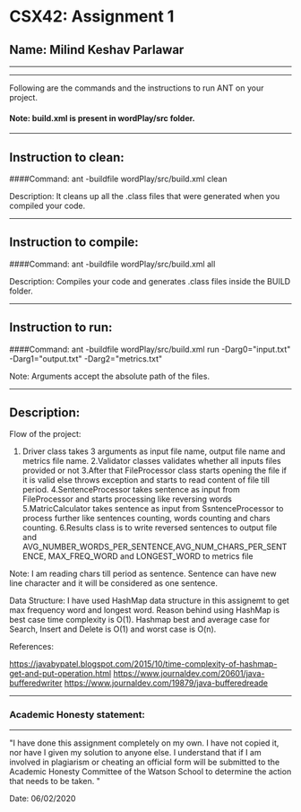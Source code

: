 # CSX42: Assignment 1
## Name: Milind Keshav Parlawar

-----------------------------------------------------------------------
-----------------------------------------------------------------------


Following are the commands and the instructions to run ANT on your project.
#### Note: build.xml is present in wordPlay/src folder.

-----------------------------------------------------------------------
## Instruction to clean:

####Command: ant -buildfile wordPlay/src/build.xml clean

Description: It cleans up all the .class files that were generated when you
compiled your code.

-----------------------------------------------------------------------
## Instruction to compile:

####Command: ant -buildfile wordPlay/src/build.xml all

Description: Compiles your code and generates .class files inside the BUILD folder.

-----------------------------------------------------------------------
## Instruction to run:

####Command: ant -buildfile wordPlay/src/build.xml run -Darg0="input.txt" -Darg1="output.txt" -Darg2="metrics.txt"

Note: Arguments accept the absolute path of the files.


-----------------------------------------------------------------------
## Description:
 Flow of the project:
  1. Driver class takes 3 arguments as input file name, output file name and metrics file name.
  2.Validator classes validates whether all inputs files provided or not
  3.After that FileProcessor class starts opening the file if it is valid else throws exception and starts to read content of file till period.
  4.SentenceProcessor takes sentence as input from FileProcessor and starts processing like reversing words
  5.MatricCalculator takes sentence as input from SsntenceProcessor to process further like sentences counting, words counting and chars counting.
  6.Results class is to write reversed sentences to output file and AVG_NUMBER_WORDS_PER_SENTENCE,AVG_NUM_CHARS_PER_SENTENCE,      MAX_FREQ_WORD and LONGEST_WORD to metrics file
 
 Note: I am reading chars till period as sentence. Sentence can have new line character and it will be considered as one sentence.
 
 Data Structure: 
  I have used HashMap data structure in this assignemt to get max frequency word and longest word. Reason behind using HashMap 
  is best case time complexity is O(1).
  Hashmap best and average case for Search, Insert and Delete is O(1) and worst case is O(n).

 References: 

  https://javabypatel.blogspot.com/2015/10/time-complexity-of-hashmap-get-and-put-operation.html
  https://www.journaldev.com/20601/java-bufferedwriter
  https://www.journaldev.com/19879/java-bufferedreade


-----------------------------------------------------------------------
### Academic Honesty statement:
-----------------------------------------------------------------------

"I have done this assignment completely on my own. I have not copied
it, nor have I given my solution to anyone else. I understand that if
I am involved in plagiarism or cheating an official form will be
submitted to the Academic Honesty Committee of the Watson School to
determine the action that needs to be taken. "

Date: 06/02/2020


